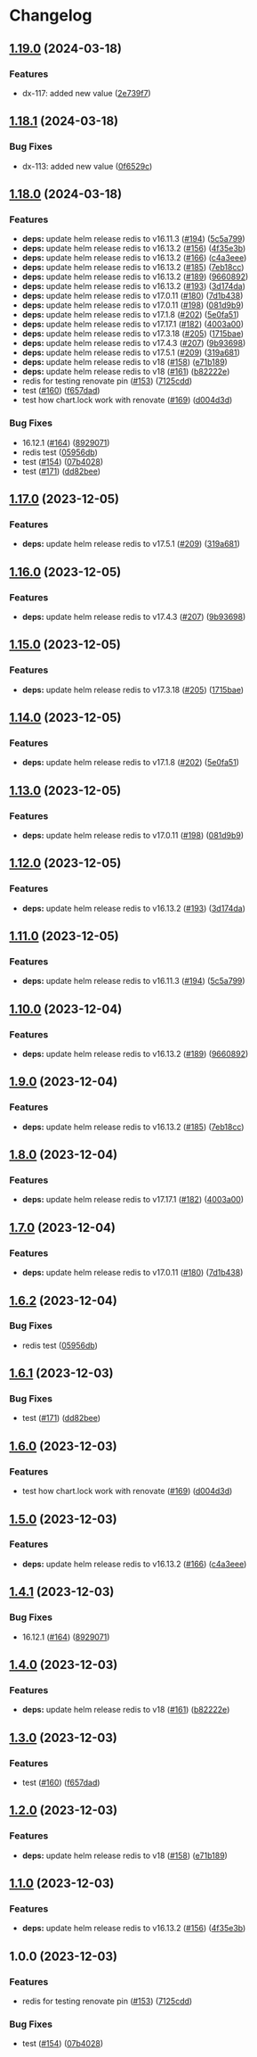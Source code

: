 # Changelog

## [1.19.0](https://github.com/apentsak-vitech/meowhq-helm-charts/compare/meowhq-redis-v1.18.1...meowhq-redis-v1.19.0) (2024-03-18)


### Features

* dx-117: added new value ([2e739f7](https://github.com/apentsak-vitech/meowhq-helm-charts/commit/2e739f72698067b11e6ca5ae00aa611a5d7ad31d))

## [1.18.1](https://github.com/apentsak-vitech/meowhq-helm-charts/compare/meowhq-redis-v1.18.0...meowhq-redis-v1.18.1) (2024-03-18)


### Bug Fixes

* dx-113: added new value ([0f6529c](https://github.com/apentsak-vitech/meowhq-helm-charts/commit/0f6529cf9a62d46d7a0c50b3f94e657ccfa06683))

## [1.18.0](https://github.com/apentsak-vitech/meowhq-helm-charts/compare/meowhq-redis-v1.17.0...meowhq-redis-v1.18.0) (2024-03-18)


### Features

* **deps:** update helm release redis to v16.11.3 ([#194](https://github.com/apentsak-vitech/meowhq-helm-charts/issues/194)) ([5c5a799](https://github.com/apentsak-vitech/meowhq-helm-charts/commit/5c5a799acbb8a9f8a61ad8bad5a7616c89068fd2))
* **deps:** update helm release redis to v16.13.2 ([#156](https://github.com/apentsak-vitech/meowhq-helm-charts/issues/156)) ([4f35e3b](https://github.com/apentsak-vitech/meowhq-helm-charts/commit/4f35e3b2d634527b5089b576cdc97c883ef20ffc))
* **deps:** update helm release redis to v16.13.2 ([#166](https://github.com/apentsak-vitech/meowhq-helm-charts/issues/166)) ([c4a3eee](https://github.com/apentsak-vitech/meowhq-helm-charts/commit/c4a3eee3dadcc25c48554a427e5c62ec93a69fd9))
* **deps:** update helm release redis to v16.13.2 ([#185](https://github.com/apentsak-vitech/meowhq-helm-charts/issues/185)) ([7eb18cc](https://github.com/apentsak-vitech/meowhq-helm-charts/commit/7eb18cc374d485d3c05b934a393dd90dd1714ec3))
* **deps:** update helm release redis to v16.13.2 ([#189](https://github.com/apentsak-vitech/meowhq-helm-charts/issues/189)) ([9660892](https://github.com/apentsak-vitech/meowhq-helm-charts/commit/96608923b59e75d684aa72d7edd9d4586f8ed29a))
* **deps:** update helm release redis to v16.13.2 ([#193](https://github.com/apentsak-vitech/meowhq-helm-charts/issues/193)) ([3d174da](https://github.com/apentsak-vitech/meowhq-helm-charts/commit/3d174da201564dc2b488f0176de4c4e652be225e))
* **deps:** update helm release redis to v17.0.11 ([#180](https://github.com/apentsak-vitech/meowhq-helm-charts/issues/180)) ([7d1b438](https://github.com/apentsak-vitech/meowhq-helm-charts/commit/7d1b438cf82f81d20cd05b0d14b324ae28dbbce1))
* **deps:** update helm release redis to v17.0.11 ([#198](https://github.com/apentsak-vitech/meowhq-helm-charts/issues/198)) ([081d9b9](https://github.com/apentsak-vitech/meowhq-helm-charts/commit/081d9b9444063efcdd2e578827fd5165ebfd2a54))
* **deps:** update helm release redis to v17.1.8 ([#202](https://github.com/apentsak-vitech/meowhq-helm-charts/issues/202)) ([5e0fa51](https://github.com/apentsak-vitech/meowhq-helm-charts/commit/5e0fa51db9b1a45bdaaf7dacc396dce0a44345f4))
* **deps:** update helm release redis to v17.17.1 ([#182](https://github.com/apentsak-vitech/meowhq-helm-charts/issues/182)) ([4003a00](https://github.com/apentsak-vitech/meowhq-helm-charts/commit/4003a00629982bd59dbc33362969f908d2d0fc90))
* **deps:** update helm release redis to v17.3.18 ([#205](https://github.com/apentsak-vitech/meowhq-helm-charts/issues/205)) ([1715bae](https://github.com/apentsak-vitech/meowhq-helm-charts/commit/1715baed087669e04d408640a9663cbbf03c46d9))
* **deps:** update helm release redis to v17.4.3 ([#207](https://github.com/apentsak-vitech/meowhq-helm-charts/issues/207)) ([9b93698](https://github.com/apentsak-vitech/meowhq-helm-charts/commit/9b936985ab5072b0c08c4f2cd25f55bb10607380))
* **deps:** update helm release redis to v17.5.1 ([#209](https://github.com/apentsak-vitech/meowhq-helm-charts/issues/209)) ([319a681](https://github.com/apentsak-vitech/meowhq-helm-charts/commit/319a681b85b4eec5fe2c891e5005ef42457da3ac))
* **deps:** update helm release redis to v18 ([#158](https://github.com/apentsak-vitech/meowhq-helm-charts/issues/158)) ([e71b189](https://github.com/apentsak-vitech/meowhq-helm-charts/commit/e71b18948e0e68bbdd6b2d9d034194a1cab52bcc))
* **deps:** update helm release redis to v18 ([#161](https://github.com/apentsak-vitech/meowhq-helm-charts/issues/161)) ([b82222e](https://github.com/apentsak-vitech/meowhq-helm-charts/commit/b82222e7ca62bae728cdbdd65832435eb414ba80))
* redis for testing renovate pin ([#153](https://github.com/apentsak-vitech/meowhq-helm-charts/issues/153)) ([7125cdd](https://github.com/apentsak-vitech/meowhq-helm-charts/commit/7125cdd493e478b2997862b104d6ff767e7c9c9d))
* test ([#160](https://github.com/apentsak-vitech/meowhq-helm-charts/issues/160)) ([f657dad](https://github.com/apentsak-vitech/meowhq-helm-charts/commit/f657dada50a1f619d734e19af1efb1be04af3475))
* test how chart.lock work with renovate ([#169](https://github.com/apentsak-vitech/meowhq-helm-charts/issues/169)) ([d004d3d](https://github.com/apentsak-vitech/meowhq-helm-charts/commit/d004d3ddda202b4efcd99577c4c6b6d2b652ce41))


### Bug Fixes

* 16.12.1 ([#164](https://github.com/apentsak-vitech/meowhq-helm-charts/issues/164)) ([8929071](https://github.com/apentsak-vitech/meowhq-helm-charts/commit/89290711d8c12416e924c7ec33237b492b8d9c66))
* redis test ([05956db](https://github.com/apentsak-vitech/meowhq-helm-charts/commit/05956dba470c933ab8ede98fc29ebd459812675c))
* test ([#154](https://github.com/apentsak-vitech/meowhq-helm-charts/issues/154)) ([07b4028](https://github.com/apentsak-vitech/meowhq-helm-charts/commit/07b402857d692f9a48d7aad40f89a38fbd53cd01))
* test ([#171](https://github.com/apentsak-vitech/meowhq-helm-charts/issues/171)) ([dd82bee](https://github.com/apentsak-vitech/meowhq-helm-charts/commit/dd82bee4b4f96dc6aa6156fa07e25d3e05c1acf8))

## [1.17.0](https://github.com/sunggun-yu/meowhq-helm-charts/compare/meowhq-redis-v1.16.0...meowhq-redis-v1.17.0) (2023-12-05)


### Features

* **deps:** update helm release redis to v17.5.1 ([#209](https://github.com/sunggun-yu/meowhq-helm-charts/issues/209)) ([319a681](https://github.com/sunggun-yu/meowhq-helm-charts/commit/319a681b85b4eec5fe2c891e5005ef42457da3ac))

## [1.16.0](https://github.com/sunggun-yu/meowhq-helm-charts/compare/meowhq-redis-v1.15.0...meowhq-redis-v1.16.0) (2023-12-05)


### Features

* **deps:** update helm release redis to v17.4.3 ([#207](https://github.com/sunggun-yu/meowhq-helm-charts/issues/207)) ([9b93698](https://github.com/sunggun-yu/meowhq-helm-charts/commit/9b936985ab5072b0c08c4f2cd25f55bb10607380))

## [1.15.0](https://github.com/sunggun-yu/meowhq-helm-charts/compare/meowhq-redis-v1.14.0...meowhq-redis-v1.15.0) (2023-12-05)


### Features

* **deps:** update helm release redis to v17.3.18 ([#205](https://github.com/sunggun-yu/meowhq-helm-charts/issues/205)) ([1715bae](https://github.com/sunggun-yu/meowhq-helm-charts/commit/1715baed087669e04d408640a9663cbbf03c46d9))

## [1.14.0](https://github.com/sunggun-yu/meowhq-helm-charts/compare/meowhq-redis-v1.13.0...meowhq-redis-v1.14.0) (2023-12-05)


### Features

* **deps:** update helm release redis to v17.1.8 ([#202](https://github.com/sunggun-yu/meowhq-helm-charts/issues/202)) ([5e0fa51](https://github.com/sunggun-yu/meowhq-helm-charts/commit/5e0fa51db9b1a45bdaaf7dacc396dce0a44345f4))

## [1.13.0](https://github.com/sunggun-yu/meowhq-helm-charts/compare/meowhq-redis-v1.12.0...meowhq-redis-v1.13.0) (2023-12-05)


### Features

* **deps:** update helm release redis to v17.0.11 ([#198](https://github.com/sunggun-yu/meowhq-helm-charts/issues/198)) ([081d9b9](https://github.com/sunggun-yu/meowhq-helm-charts/commit/081d9b9444063efcdd2e578827fd5165ebfd2a54))

## [1.12.0](https://github.com/sunggun-yu/meowhq-helm-charts/compare/meowhq-redis-v1.11.0...meowhq-redis-v1.12.0) (2023-12-05)


### Features

* **deps:** update helm release redis to v16.13.2 ([#193](https://github.com/sunggun-yu/meowhq-helm-charts/issues/193)) ([3d174da](https://github.com/sunggun-yu/meowhq-helm-charts/commit/3d174da201564dc2b488f0176de4c4e652be225e))

## [1.11.0](https://github.com/sunggun-yu/meowhq-helm-charts/compare/meowhq-redis-v1.10.0...meowhq-redis-v1.11.0) (2023-12-05)


### Features

* **deps:** update helm release redis to v16.11.3 ([#194](https://github.com/sunggun-yu/meowhq-helm-charts/issues/194)) ([5c5a799](https://github.com/sunggun-yu/meowhq-helm-charts/commit/5c5a799acbb8a9f8a61ad8bad5a7616c89068fd2))

## [1.10.0](https://github.com/sunggun-yu/meowhq-helm-charts/compare/meowhq-redis-v1.9.0...meowhq-redis-v1.10.0) (2023-12-04)


### Features

* **deps:** update helm release redis to v16.13.2 ([#189](https://github.com/sunggun-yu/meowhq-helm-charts/issues/189)) ([9660892](https://github.com/sunggun-yu/meowhq-helm-charts/commit/96608923b59e75d684aa72d7edd9d4586f8ed29a))

## [1.9.0](https://github.com/sunggun-yu/meowhq-helm-charts/compare/meowhq-redis-v1.8.0...meowhq-redis-v1.9.0) (2023-12-04)


### Features

* **deps:** update helm release redis to v16.13.2 ([#185](https://github.com/sunggun-yu/meowhq-helm-charts/issues/185)) ([7eb18cc](https://github.com/sunggun-yu/meowhq-helm-charts/commit/7eb18cc374d485d3c05b934a393dd90dd1714ec3))

## [1.8.0](https://github.com/sunggun-yu/meowhq-helm-charts/compare/meowhq-redis-v1.7.0...meowhq-redis-v1.8.0) (2023-12-04)


### Features

* **deps:** update helm release redis to v17.17.1 ([#182](https://github.com/sunggun-yu/meowhq-helm-charts/issues/182)) ([4003a00](https://github.com/sunggun-yu/meowhq-helm-charts/commit/4003a00629982bd59dbc33362969f908d2d0fc90))

## [1.7.0](https://github.com/sunggun-yu/meowhq-helm-charts/compare/meowhq-redis-v1.6.2...meowhq-redis-v1.7.0) (2023-12-04)


### Features

* **deps:** update helm release redis to v17.0.11 ([#180](https://github.com/sunggun-yu/meowhq-helm-charts/issues/180)) ([7d1b438](https://github.com/sunggun-yu/meowhq-helm-charts/commit/7d1b438cf82f81d20cd05b0d14b324ae28dbbce1))

## [1.6.2](https://github.com/sunggun-yu/meowhq-helm-charts/compare/meowhq-redis-v1.6.1...meowhq-redis-v1.6.2) (2023-12-04)


### Bug Fixes

* redis test ([05956db](https://github.com/sunggun-yu/meowhq-helm-charts/commit/05956dba470c933ab8ede98fc29ebd459812675c))

## [1.6.1](https://github.com/sunggun-yu/meowhq-helm-charts/compare/meowhq-redis-v1.6.0...meowhq-redis-v1.6.1) (2023-12-03)


### Bug Fixes

* test ([#171](https://github.com/sunggun-yu/meowhq-helm-charts/issues/171)) ([dd82bee](https://github.com/sunggun-yu/meowhq-helm-charts/commit/dd82bee4b4f96dc6aa6156fa07e25d3e05c1acf8))

## [1.6.0](https://github.com/sunggun-yu/meowhq-helm-charts/compare/meowhq-redis-v1.5.0...meowhq-redis-v1.6.0) (2023-12-03)


### Features

* test how chart.lock work with renovate ([#169](https://github.com/sunggun-yu/meowhq-helm-charts/issues/169)) ([d004d3d](https://github.com/sunggun-yu/meowhq-helm-charts/commit/d004d3ddda202b4efcd99577c4c6b6d2b652ce41))

## [1.5.0](https://github.com/sunggun-yu/meowhq-helm-charts/compare/meowhq-redis-v1.4.1...meowhq-redis-v1.5.0) (2023-12-03)


### Features

* **deps:** update helm release redis to v16.13.2 ([#166](https://github.com/sunggun-yu/meowhq-helm-charts/issues/166)) ([c4a3eee](https://github.com/sunggun-yu/meowhq-helm-charts/commit/c4a3eee3dadcc25c48554a427e5c62ec93a69fd9))

## [1.4.1](https://github.com/sunggun-yu/meowhq-helm-charts/compare/meowhq-redis-v1.4.0...meowhq-redis-v1.4.1) (2023-12-03)


### Bug Fixes

* 16.12.1 ([#164](https://github.com/sunggun-yu/meowhq-helm-charts/issues/164)) ([8929071](https://github.com/sunggun-yu/meowhq-helm-charts/commit/89290711d8c12416e924c7ec33237b492b8d9c66))

## [1.4.0](https://github.com/sunggun-yu/meowhq-helm-charts/compare/meowhq-redis-v1.3.0...meowhq-redis-v1.4.0) (2023-12-03)


### Features

* **deps:** update helm release redis to v18 ([#161](https://github.com/sunggun-yu/meowhq-helm-charts/issues/161)) ([b82222e](https://github.com/sunggun-yu/meowhq-helm-charts/commit/b82222e7ca62bae728cdbdd65832435eb414ba80))

## [1.3.0](https://github.com/sunggun-yu/meowhq-helm-charts/compare/meowhq-redis-v1.2.0...meowhq-redis-v1.3.0) (2023-12-03)


### Features

* test ([#160](https://github.com/sunggun-yu/meowhq-helm-charts/issues/160)) ([f657dad](https://github.com/sunggun-yu/meowhq-helm-charts/commit/f657dada50a1f619d734e19af1efb1be04af3475))

## [1.2.0](https://github.com/sunggun-yu/meowhq-helm-charts/compare/meowhq-redis-v1.1.0...meowhq-redis-v1.2.0) (2023-12-03)


### Features

* **deps:** update helm release redis to v18 ([#158](https://github.com/sunggun-yu/meowhq-helm-charts/issues/158)) ([e71b189](https://github.com/sunggun-yu/meowhq-helm-charts/commit/e71b18948e0e68bbdd6b2d9d034194a1cab52bcc))

## [1.1.0](https://github.com/sunggun-yu/meowhq-helm-charts/compare/meowhq-redis-v1.0.0...meowhq-redis-v1.1.0) (2023-12-03)


### Features

* **deps:** update helm release redis to v16.13.2 ([#156](https://github.com/sunggun-yu/meowhq-helm-charts/issues/156)) ([4f35e3b](https://github.com/sunggun-yu/meowhq-helm-charts/commit/4f35e3b2d634527b5089b576cdc97c883ef20ffc))

## 1.0.0 (2023-12-03)


### Features

* redis for testing renovate pin ([#153](https://github.com/sunggun-yu/meowhq-helm-charts/issues/153)) ([7125cdd](https://github.com/sunggun-yu/meowhq-helm-charts/commit/7125cdd493e478b2997862b104d6ff767e7c9c9d))


### Bug Fixes

* test ([#154](https://github.com/sunggun-yu/meowhq-helm-charts/issues/154)) ([07b4028](https://github.com/sunggun-yu/meowhq-helm-charts/commit/07b402857d692f9a48d7aad40f89a38fbd53cd01))

